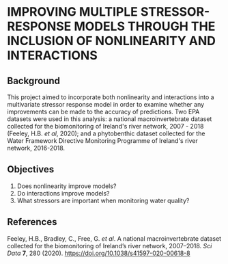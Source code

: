 # IMPROVING MULTIPLE STRESSOR-RESPONSE MODELS THROUGH THE INCLUSION OF NONLINEARITY AND INTERACTIONS

## Background

This project aimed to incorporate both nonlinearity and interactions into a multivariate stressor response model in order to examine whether any improvements can be made to the accuracy of predictions. Two EPA datasets were used in this analysis: a national macroinvertebrate dataset collected for the biomonitoring of Ireland's river network, 2007 - 2018 (Feeley, H.B. *et al*, 2020); and a phytobenthic dataset collected for the Water Framework Directive Monitoring Programme of Ireland's river network, 2016-2018. 

## Objectives

1. Does nonlinearity improve models?
2. Do interactions improve models?
3. What stressors are important when monitoring water quality?

## References

Feeley, H.B., Bradley, C., Free, G. *et al*. A national macroinvertebrate dataset collected for the biomonitoring of Ireland’s river network, 2007–2018. *Sci Data* **7**, 280 (2020). https://doi.org/10.1038/s41597-020-00618-8
